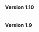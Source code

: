### Version 1.10

```{include} /release-notes/1.10.0.md
```

### Version 1.9

```{include} /release-notes/1.9.1.md
```
```{include} /release-notes/1.9.0.md
```
